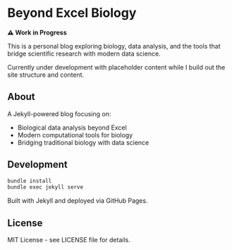 # Beyond Excel Biology

**⚠️ Work in Progress**

This is a personal blog exploring biology, data analysis, and the tools that bridge scientific research with modern data science. 

Currently under development with placeholder content while I build out the site structure and content.

## About

A Jekyll-powered blog focusing on:
- Biological data analysis beyond Excel
- Modern computational tools for biology
- Bridging traditional biology with data science

## Development

```bash
bundle install
bundle exec jekyll serve
```

Built with Jekyll and deployed via GitHub Pages.

## License

MIT License - see LICENSE file for details.